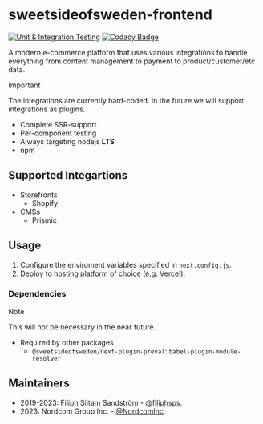 # sweetsideofsweden-frontend

[![Unit & Integration Testing](https://github.com/NordcomInc/sweetsideofsweden-frontend/actions/workflows/ci.yml/badge.svg)](https://github.com/NordcomInc/sweetsideofsweden-frontend/actions/workflows/ci.yml) [![Codacy Badge](https://app.codacy.com/project/badge/Grade/8f6382d655ec4ec7a240a89dcb16adfc)](https://app.codacy.com?utm_source=gh&utm_medium=referral&utm_content=&utm_campaign=Badge_grade)

A modern e-commerce platform that uses various integrations to handle everything from content management to payment to product/customer/etc data.

> [!IMPORTANT]  
> The integrations are currently hard-coded. In the future we will support integrations as plugins.

* Complete SSR-support
* Per-component testing
* Always targeting nodejs **LTS**
* npm

## Supported Integartions

* Storefronts
  - Shopify
* CMSs
  - Prismic

## Usage

1. Configure the enviroment variables specified in `next.config.js`.
2. Deploy to hosting platform of choice (e.g. Vercel).

### Dependencies

> [!NOTE]  
> This will not be necessary in the near future.

* Required by other packages
  * `@sweetsideofsweden/next-plugin-preval`: `babel-plugin-module-resolver`

## Maintainers

* 2019-2023: Filiph Siitam Sandström - [@filiphsps](https://github.com/filiphsps).
* 2023: Nordcom Group Inc. - [@NordcomInc](https://github.com/NordcomInc).
